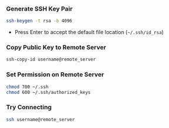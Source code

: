 ### Generate SSH Key Pair
```bash
ssh-keygen -t rsa -b 4096
```
- Press Enter to accept the default file location (`~/.ssh/id_rsa`)

### Copy Public Key to Remote Server
```bash
ssh-copy-id username@remote_server
```

### Set Permission on Remote Server
```bash
chmod 700 ~/.ssh
chmod 600 ~/.ssh/authorized_keys
```

### Try Connecting
```bash
ssh username@remote_server
```
